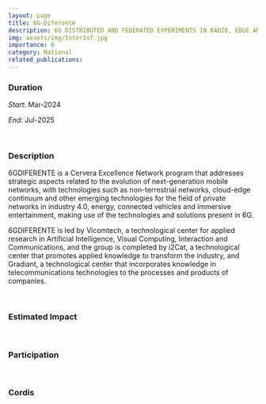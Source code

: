 ```yaml
---
layout: page
title: 6G-Diferente
description: 6G DISTRIBUTED AND FEDERATED EXPERIMENTS IN RADIO, EDGE AND NON-TERRESTRIAL NETWORKS
img: assets/img/InterIoT.jpg
importance: 6
category: National
related_publications: 
---
```


### Duration

*Start*: Mar-2024


*End*: Jul-2025 

&nbsp;

### Description
6GDIFERENTE is a Cervera Excellence Network program that addresses strategic aspects related to the evolution of next-generation mobile networks, with technologies such as non-terrestrial networks, cloud-edge continuum and other emerging technologies for the field of private networks in industry 4.0, energy, connected vehicles and immersive entertainment, making use of the technologies and solutions present in 6G.

6GDIFERENTE is led by Vicomtech, a technological center for applied research in Artificial Intelligence, Visual Computing, Interaction and Communications, and the group is completed by i2Cat, a technological center that promotes applied knowledge to transform the industry, and Gradiant, a technological center that incorporates knowledge in telecommunications technologies to the processes and products of companies.


&nbsp;


### Estimated Impact




&nbsp;

### Participation




&nbsp;

### Cordis


&nbsp;


